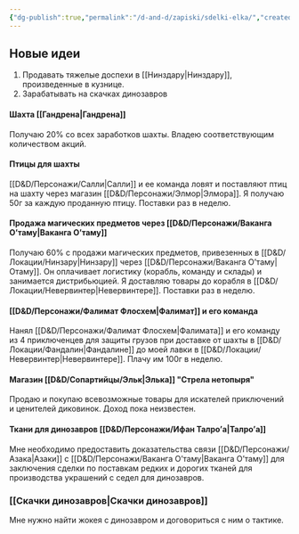 ```yaml
---
{"dg-publish":true,"permalink":"/d-and-d/zapiski/sdelki-elka/","created":"2023-12-27T21:57:18.238+04:00","updated":"2024-01-16T22:48:17.463+04:00"}
---
```



## Новые идеи
1. Продавать тяжелые доспехи в [[Нинздару\|Нинздару]], произведенные в кузнице.
2. Зарабатывать на скачках динозавров

#### Шахта [[Гандрена\|Гандрена]]
Получаю 20% со всех заработков шахты. Владею соответствующим количеством акций.

#### Птицы для шахты
[[D&D/Персонажи/Салли\|Салли]] и ее команда ловят и поставляют птиц на шахту через магазин [[D&D/Персонажи/Элмор\|Элмора]]. Я получаю 50г за каждую проданную птицу. Поставки раз в неделю.

#### Продажа магических предметов через [[D&D/Персонажи/Ваканга О’таму\|Ваканга О’таму]]
Получаю 60% с продажи магических предметов, привезенных в [[D&D/Локации/Нинзару\|Нинзару]] через [[D&D/Персонажи/Ваканга О’таму\|Отаму]]. Он оплачивает логистику (корабль, команду и склады) и занимается дистрибьюцией. Я доставляю товары до корабля в [[D&D/Локации/Невервинтер\|Невервинтере]]. Поставки раз в неделю.

#### [[D&D/Персонажи/Фалимат Флосхем\|Фалимат]] и его команда
Нанял [[D&D/Персонажи/Фалимат Флосхем\|Фалимата]] и его команду из 4 приключенцев для защиты грузов при доставке от шахты в [[D&D/Локации/Фандалин\|Фандалине]] до моей лавки в [[D&D/Локации/Невервинтер\|Невервинтере]]. Плачу им 100г в неделю.

#### Магазин [[D&D/Сопартийцы/Эльк\|Элька]] "Стрела нетопыря"
Продаю и покупаю всевозможные товары для искателей приключений и ценителей диковинок. Доход пока неизвестен. 

#### Ткани для динозавров [[D&D/Персонажи/Ифан Талро’a\|Талро’a]]
Мне необходимо предоставить доказательства связи [[D&D/Персонажи/Азака\|Азаки]] с [[D&D/Персонажи/Ваканга О’таму\|Ваканга О’таму]] для заключения сделки по поставкам редких и дорогих тканей для производства украшений с седел для динозавров. 


### [[Скачки динозавров\|Скачки динозавров]]
Мне нужно найти жокея с динозавром и договориться с ним о тактике. 


